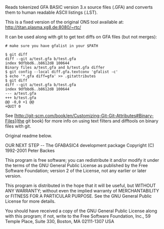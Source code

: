 Reads tokenized GFA BASIC version 3.x source files (.GFA) and converts them to human readable ASCII listings (.LST).

This is a fixed version of the original ONS tool available at:
http://titan.plasma.xg8.de:8080/~rtc/

It can be used along with git to get text diffs on GFA files (but not merges):

    # make sure you have gfalist in your $PATH
    
    $ git diff
    diff --git a/test.gfa b/test.gfa
    index 9dfbbd6..b8612d8 100644
    Binary files a/test.gfa and b/test.gfa differ
    $ git config --local diff.gfa.textconv 'gfalist -c'
    $ echo '*.gfa diff=gfa' >> .gitattributes
    $ git diff
    diff --git a/test.gfa b/test.gfa
    index 9dfbbd6..b8612d8 100644
    --- a/test.gfa
    +++ b/test.gfa
    @@ -0,0 +1 @@
    +QUIT 0

See [http://git-scm.com/book/en/Customizing-Git-Git-Attributes#Binary-Files](the git book) for more info on using text filters and difftools on binary files with git.

Original readme below.

OUR NEXT STEP -- The GFABASIC4 development package
Copyright (C) 1992-2001  Peter Backes

This program is free software; you can redistribute it and/or modify
it under the terms of the GNU General Public License as published by
the Free Software Foundation; version 2 of the License, not any 
earlier or later version.

This program is distributed in the hope that it will be useful,
but WITHOUT ANY WARRANTY; without even the implied warranty of
MERCHANTABILITY or FITNESS FOR A PARTICULAR PURPOSE.  See the
GNU General Public License for more details.

You should have received a copy of the GNU General Public License
along with this program; if not, write to the Free Software
Foundation, Inc., 59 Temple Place, Suite 330, Boston, MA  02111-1307  USA


